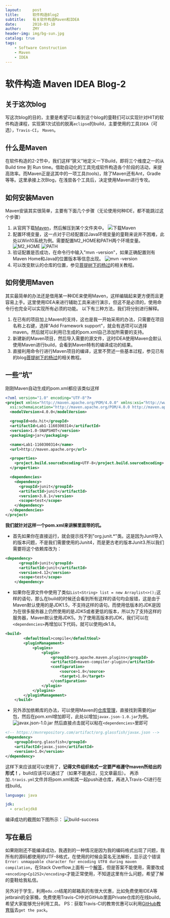 ```yaml
---
layout:     post
title:      软件构造Blog2
subtitle:   有关软件构造Maven和IDEA
date:       2018-03-10
author:     ZMY
header-img: img/bg-sun.jpg
catalog: true
tags:
    - Software Construction
    - Maven
    - IDEA
---
```

# 软件构造 Maven IDEA Blog-2

## 关于这次blog
写这次blog的目的，主要是希望可以看到这个blog的童鞋们可以实现针对HIT的软件构造课程，实现第1次试验的脱离`eclipse`的build，主要使用的工具`IDEA`（可选），`Travis-CI`， `Maven`。
## 什么是Maven
在软件构造的2-2节中，我们这样“狭义”地定义一下Build，即将三个维度之一的从Build time 到 Run time。借助自动化的工具完成软件构造各个阶段的活动，来提高效率。而Maven正是这其中的一项工具(tools)，除了Maven还有Ant，Gradle等等。这里承接上次Blog，在浅尝各个工具后，决定使用Maven进行专攻。

## 如何安装Maven
Maven安装其实很简单，主要有下面几个步骤（无论使用何种IDE，都不能跳过这个步骤）

1. 从官网下载[Maven](http://maven.apache.org/download.cgi)，然后解压到某个文件夹中。
![下载Maven](/img/3.9.1.png)
1. 配置环境变量，这一点对于已经配置过Java环境变量的童鞋来说并不困难，此处以Win10系统为例。需要配置M2_HOME和PATH两个环境变量。
![M2_HOME](../img/3.9.2.png)
![PATH](../img/3.9.3.png)
1. 验证配置是否成功，在命令行中输入"mvn -version"，如果正确配置则有Maven Home和Java的位置版本等信息出现。
![mvn -version](../img/3.10.1.png)
4. 可以改变默认的仓库的位置，参见[菩提树下的杨过](https://www.cnblogs.com/yjmyzz/p/3495762.html)的相关教程。 

## 如何使用Maven
其实最简单的办法还是借用某一种IDE来使用Maven，这样编辑起来更方便而且更容易上手。这里使用IDEA来进行辅助工具来进行演示，但这不是必须的，使用命令行也完全可以实现所有必须的功能。
以下有三种方法，我们将分别进行解释。
1. 在已有的项目加上Maven的支持，这也是我一开始采用的办法，只需要在项目名称上右键，选择“Add Framework support"，就会有选项可以选择maven。然后就可以利用已生成的pom.xml自己添加所需要的支持。
2. 新建新的Maven项目，然后导入需要的源文件，这时IDEA使用Maven会默认使用Maven进行build，会看到Maven特有的编译成功的结果。
3. 直接利用命令行进行Maven项目的编译，这里不赘述一些基本过程，参见已有的blog[菩提树下的杨过](https://www.cnblogs.com/yjmyzz/p/3495762.html)的相关教程。 

## 一些“坑”
刚刚Maven自动生成的pom.xml都应该类似这样
```xml
<?xml version="1.0" encoding="UTF-8"?>
<project xmlns="http://maven.apache.org/POM/4.0.0" xmlns:xsi="http://www.w3.org/2001/XMLSchema-instance"
  xsi:schemaLocation="http://maven.apache.org/POM/4.0.0 http://maven.apache.org/xsd/maven-4.0.0.xsd">
  <modelVersion>4.0.0</modelVersion>

  <groupId>edu.hit</groupId>
  <artifactId>Lab1-1160300314</artifactId>
  <version>1.0-SNAPSHOT</version>
  <packaging>jar</packaging>

  <name>Lab1-1160300314</name>
  <url>http://maven.apache.org</url>

  <properties>
    <project.build.sourceEncoding>UTF-8</project.build.sourceEncoding>
  </properties>

  <dependencies>
    <dependency>
      <groupId>junit</groupId>
      <artifactId>junit</artifactId>
      <version>3.8.1</version>
      <scope>test</scope>
    </dependency>
  </dependencies>
</project>
```
**我们就针对这样一个pom.xml来讲解里面带的坑。**

 - 首先如果你在直接运行，就会提示找不到"org.junit.*"类。这是因为Junit导入的版本问题，不是我们需要使用的Junit4，而是更古老的版本Junit3.所以我们需要将这个依赖库改为：
```xml
<dependency>
      <groupId>junit</groupId>
      <artifactId>junit</artifactId>
      <version>4.12</version>
      <scope>test</scope>
    </dependency>
```
- 如果你在源文件中使用了类似`List<String> list = new Arraylist<>();`这样的语句，那么在build的时候还会看到所有这样的语句均会报错，这是由于Maven默认使用的是JDK1.5，不支持这样的语句。而使用低版本的JDK是因为在很多服务器上仍然使用的是JDK5或者更低的版本，所以为了支持这样的服务器，Maven默认使用JDK5。为了使用高版本的JDK，我们可以在`<dependencies>`再增加以下代码，就可以使用jdk1.8。
```xml
<build>
        <defaultGoal>compile</defaultGoal>
        <pluginManagement>
            <plugins>
                <plugin>
                    <groupId>org.apache.maven.plugins</groupId>
                    <artifactId>maven-compiler-plugin</artifactId>
                    <configuration>
                        <source>1.8</source>
                        <target>1.8</target>
                    </configuration>
                </plugin>
            </plugins>
        </pluginManagement>
    </build>
```
- 另外添加依赖库的办法，可以使用Maven的[仓库管理](http://mvnrepository.com/)，直接找到需要的jar包，然后在pom.xml增加即可，此处以增加`javax.json-1.0.jar`为例。
![javax.json-1.0.jar](../img/3.10.2.png)
然后直接点击就可以粘在`<dependencies>`里即可
```xml
<!-- https://mvnrepository.com/artifact/org.glassfish/javax.json -->
<dependency>
    <groupId>org.glassfish</groupId>
    <artifactId>javax.json</artifactId>
    <version>1.0</version>
</dependency>
```
这样下来应该就可以使用了，**记得文件组织格式一定要严格遵守maven所给出的形式！**，build应该可以通过了（如果不能通过，见文章最后）。
再添加`.travis.yml`文件并将pom.xml和其一起push进仓库，再进入Travis-CI进行在线build。
```yml
language: java

jdk:
  - oraclejdk8
```
编译成功的截图如下图所示：
![build-success](../img/3.7.2.png)

## 写在最后
如果刚刚还不能编译成功，我遇到的一种情况是因为我的编码格式出现了问题，我所有的源码都使用的UTF-8格式，在使用的时候会莫名无法解析，显示这个错误`Error: unmappable character for encoding UTF8 during maven compilation`，在Stack Overflow上面有一个[解答](https://stackoverflow.com/questions/8978013/error-unmappable-character-for-encoding-utf8-during-maven-compilation)，但是答案不能使用，需要改成`<encoding>Cp1252</encoding>`才能正常使用，不知道这里有什么问题，希望了解的童鞋给我私信。

另外对于学生，利用`edu.cn`结尾的邮箱真的有很大优惠，比如免费使用IDEA等jetbrain的全家桶，免费使用Travis-CI中对GitHub里面Private仓库的在线build，希望大家能够充分利用工具。
PS：获取Travis-CI的教育优惠可以利用[GitHub教育版](https://education.github.com/)去`get the pack`。